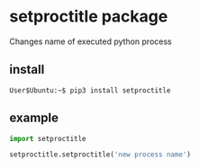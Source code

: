 # setproctitle package
Changes name of executed python process

## install
```shell
User$Ubuntu:~$ pip3 install setproctitle
```

## example
```python
import setproctitle

setproctitle.setproctitle('new process name')
```
